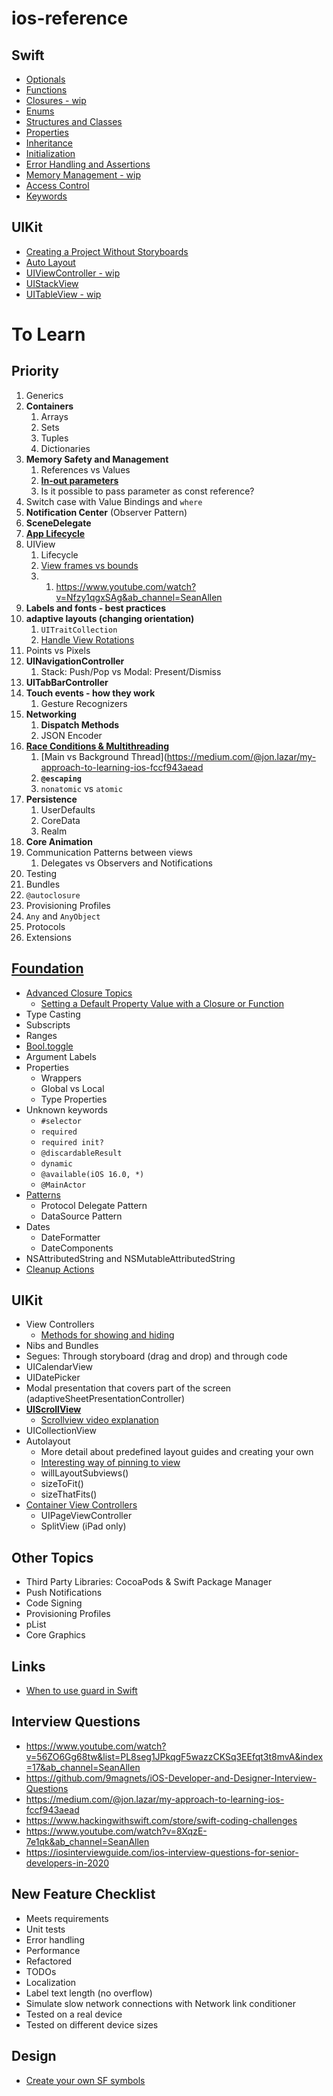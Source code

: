 # ios-reference

## Swift
* [Optionals](https://github.com/brittpinder/ios-reference/tree/main/swift/optionals)
* [Functions](https://github.com/brittpinder/ios-reference/tree/main/swift/functions)
* [Closures - wip](https://github.com/brittpinder/ios-reference/tree/main/swift/closures)
* [Enums](https://github.com/brittpinder/ios-reference/tree/main/swift/enums)
* [Structures and Classes](https://github.com/brittpinder/ios-reference/tree/main/swift/structs-vs-classes)
* [Properties](https://github.com/brittpinder/ios-reference/tree/main/swift/properties)
* [Inheritance](https://github.com/brittpinder/ios-reference/tree/main/swift/inheritance)
* [Initialization](https://github.com/brittpinder/ios-reference/tree/main/swift/initialization)
* [Error Handling and Assertions](https://github.com/brittpinder/ios-reference/tree/main/swift/error-handling)
* [Memory Management - wip](https://github.com/brittpinder/ios-reference/tree/main/swift/memory-management)
* [Access Control](https://github.com/brittpinder/ios-reference/tree/main/swift/access-control)
* [Keywords](https://github.com/brittpinder/ios-reference/tree/main/swift/keywords)


## UIKit
* [Creating a Project Without Storyboards](https://github.com/brittpinder/ios-reference/tree/main/uikit/no-storyboards)
* [Auto Layout](https://github.com/brittpinder/ios-reference/tree/main/uikit/autolayout)
* [UIViewController - wip](https://github.com/brittpinder/ios-reference/tree/main/uikit/uiviewcontroller)
* [UIStackView](https://github.com/brittpinder/ios-reference/tree/main/uikit/uistackview)
* [UITableView - wip](https://github.com/brittpinder/ios-reference/tree/main/uikit/uitableview)


# To Learn

## Priority

1. Generics
1. **Containers**
	1. 	Arrays
	1. 	Sets
	1. 	Tuples
	1. 	Dictionaries
1. **Memory Safety and Management**
	1. References vs Values
	1. [**In-out parameters**](https://docs.swift.org/swift-book/ReferenceManual/Declarations.html)
	1. 	Is it possible to pass parameter as const reference?
1. Switch case with Value Bindings and `where`
1. **Notification Center** (Observer Pattern)
1. **SceneDelegate**
1. [**App Lifecycle**](https://developer.apple.com/documentation/uikit/app_and_environment/managing_your_app_s_life_cycle)
1. UIView
	1. Lifecycle
	1. [View frames vs bounds](https://medium.com/@jon.lazar/my-approach-to-learning-ios-fccf943aead)
	2. 1. https://www.youtube.com/watch?v=Nfzy1qgxSAg&ab_channel=SeanAllen
1. **Labels and fonts - best practices**
1. **adaptive layouts (changing orientation)**
	1. 	`UITraitCollection`
	2. [Handle View Rotations](https://developer.apple.com/documentation/uikit/uiviewcontroller#1652814)
1. Points vs Pixels
1. **UINavigationController**
	1. 	Stack: Push/Pop vs Modal: Present/Dismiss 
1. **UITabBarController**
1. **Touch events - how they work**
	1. Gesture Recognizers
1. **Networking**
	1. 	**Dispatch Methods**
	1. 	JSON Encoder
1. [**Race Conditions & Multithreading**](https://www.youtube.com/watch?v=iTcq6L-PaDQ&ab_channel=SeanAllen)
	1. [Main vs Background Thread](https://medium.com/@jon.lazar/my-approach-to-learning-ios-fccf943aead
	1. 	**`@escaping`**
	1. `nonatomic` vs `atomic`
1. **Persistence**
	1. 	UserDefaults
	1. 	CoreData
	1. 	Realm
1. **Core Animation**
1. Communication Patterns between views
	1. Delegates vs Observers and Notifications
1. Testing
1. Bundles
2. `@autoclosure`
3. Provisioning Profiles
4. `Any` and `AnyObject`
5. Protocols
6. Extensions
		
## [Foundation](https://developer.apple.com/documentation/foundation)

* [Advanced Closure Topics](https://github.com/brittpinder/ios-reference/tree/main/swift/closures#advanced-closure-topics)
	* [Setting a Default Property Value with a Closure or Function](https://docs.swift.org/swift-book/documentation/the-swift-programming-language/initialization/#Setting-a-Default-Property-Value-with-a-Closure-or-Function)
* Type Casting
* Subscripts
* Ranges
* [Bool.toggle](https://www.hackingwithswift.com/example-code/language/how-to-toggle-a-boolean-value)
* Argument Labels
* Properties
	* Wrappers
	* Global vs Local
	* Type Properties
* Unknown keywords
	* `#selector`
	* `required`
	* `required init?`
	* `@discardableResult`
	* `dynamic`
	* `@available(iOS 16.0, *)`
	* `@MainActor`
* [Patterns](https://docs.swift.org/swift-book/ReferenceManual/Patterns.html#)
	* Protocol Delegate Pattern
	* DataSource Pattern
* Dates
	* DateFormatter
	* DateComponents
* NSAttributedString and NSMutableAttributedString
* [Cleanup Actions](https://docs.swift.org/swift-book/documentation/the-swift-programming-language/errorhandling/#Specifying-Cleanup-Actions)


## UIKit

* View Controllers
	* [Methods for showing and hiding](https://developer.apple.com/documentation/uikit/view_controllers/showing_and_hiding_view_controllers)
* Nibs and Bundles
* Segues: Through storyboard (drag and drop) and through code
* UICalendarView
* UIDatePicker
* Modal presentation that covers part of the screen (adaptiveSheetPresentationController)
* [**UIScrollView**](https://github.com/jrasmusson/ios-professional-course/tree/main/Bankey/5-Scrollable-ViewControllers)
	* [Scrollview video explanation](https://www.youtube.com/watch?v=TYM65qxEQNs&ab_channel=SwiftArcade)
* UICollectionView
* Autolayout
	* More detail about predefined layout guides and creating your own
	* [Interesting way of pinning to view](https://www.youtube.com/watch?v=2yVzeFIMtyc&ab_channel=iOSAcademy)
	* willLayoutSubviews()
	* sizeToFit()
	* sizeThatFits()
* [Container View Controllers](https://developer.apple.com/library/archive/featuredarticles/ViewControllerPGforiPhoneOS/ImplementingaContainerViewController.html#//apple_ref/doc/uid/TP40007457-CH11-SW1)
	* UIPageViewController
	* SplitView (iPad only)

## Other Topics

* Third Party Libraries: CocoaPods & Swift Package Manager
* Push Notifications
* Code Signing
* Provisioning Profiles
* pList
* Core Graphics

## Links
* [When to use guard in Swift](https://www.advancedswift.com/when-to-use-guard-in-swift/)

## Interview Questions
* https://www.youtube.com/watch?v=56ZO6Gg68tw&list=PL8seg1JPkqgF5wazzCKSq3EEfqt3t8mvA&index=17&ab_channel=SeanAllen
* https://github.com/9magnets/iOS-Developer-and-Designer-Interview-Questions
* https://medium.com/@jon.lazar/my-approach-to-learning-ios-fccf943aead
* https://www.hackingwithswift.com/store/swift-coding-challenges
* https://www.youtube.com/watch?v=8XqzE-7e1qk&ab_channel=SeanAllen
* https://iosinterviewguide.com/ios-interview-questions-for-senior-developers-in-2020


## New Feature Checklist
* Meets requirements
* Unit tests
* Error handling
* Performance
* Refactored
* TODOs
* Localization
* Label text length (no overflow)
* Simulate slow network connections with Network link conditioner
* Tested on a real device
* Tested on different device sizes

## Design
* [Create your own SF symbols](https://www.david-smith.org/blog/2023/01/23/design-notes-18/?utm_campaign=iOS%2BDev%2BWeekly&utm_medium=email&utm_source=iOS%2BDev%2BWeekly%2BIssue%2B595)